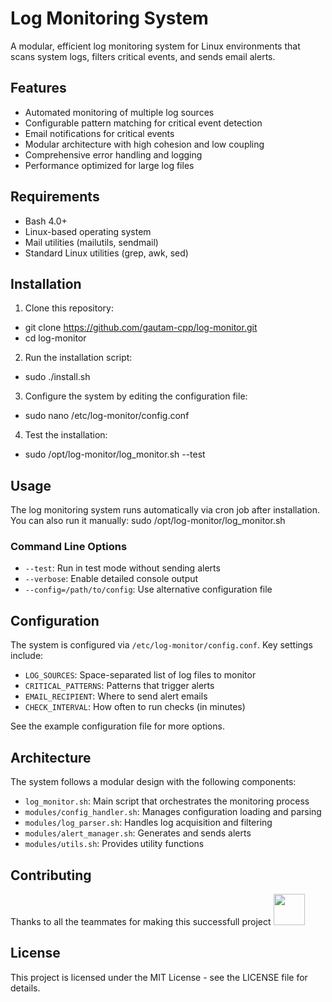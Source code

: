 # Log Monitoring System

A modular, efficient log monitoring system for Linux environments that scans system logs, filters critical events, and sends email alerts.

## Features

- Automated monitoring of multiple log sources
- Configurable pattern matching for critical event detection
- Email notifications for critical events
- Modular architecture with high cohesion and low coupling
- Comprehensive error handling and logging
- Performance optimized for large log files

## Requirements

- Bash 4.0+
- Linux-based operating system
- Mail utilities (mailutils, sendmail)
- Standard Linux utilities (grep, awk, sed)

## Installation

1. Clone this repository:
 - git clone https://github.com/gautam-cpp/log-monitor.git
 - cd log-monitor


2. Run the installation script:
 - sudo ./install.sh


3. Configure the system by editing the configuration file:
 - sudo nano /etc/log-monitor/config.conf


4. Test the installation:
 - sudo /opt/log-monitor/log_monitor.sh --test


## Usage

The log monitoring system runs automatically via cron job after installation. You can also run it manually:
sudo /opt/log-monitor/log_monitor.sh


### Command Line Options

- `--test`: Run in test mode without sending alerts
- `--verbose`: Enable detailed console output
- `--config=/path/to/config`: Use alternative configuration file

## Configuration

The system is configured via `/etc/log-monitor/config.conf`. Key settings include:

- `LOG_SOURCES`: Space-separated list of log files to monitor
- `CRITICAL_PATTERNS`: Patterns that trigger alerts
- `EMAIL_RECIPIENT`: Where to send alert emails
- `CHECK_INTERVAL`: How often to run checks (in minutes)

See the example configuration file for more options.

## Architecture

The system follows a modular design with the following components:

- `log_monitor.sh`: Main script that orchestrates the monitoring process
- `modules/config_handler.sh`: Manages configuration loading and parsing
- `modules/log_parser.sh`: Handles log acquisition and filtering
- `modules/alert_manager.sh`: Generates and sends alerts
- `modules/utils.sh`: Provides utility functions

## Contributing

Thanks to all the teammates for making this successfull project
<a href="https://github.com/Vivek-Anand727"><img src="https://github.com/Vivek-Anand727" width="50" height="50"></a>


## License

This project is licensed under the MIT License - see the LICENSE file for details.


